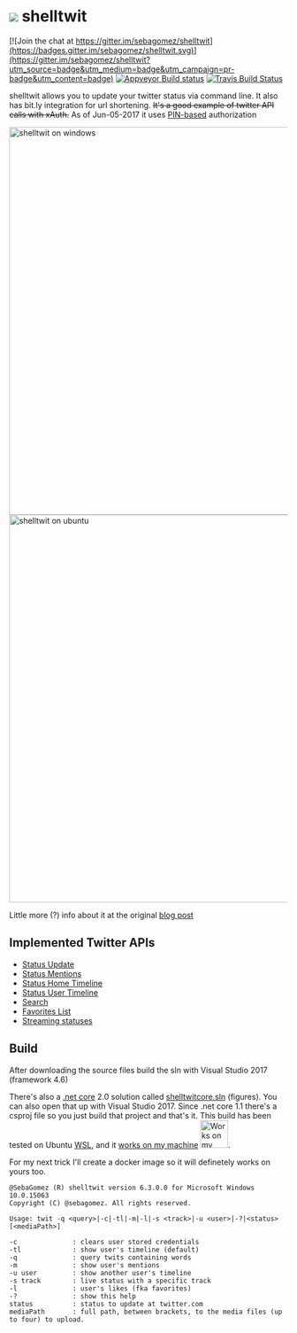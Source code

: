 ![](https://pbs.twimg.com/client_application_images/54927/shelltwit.png)
shelltwit
=========

[![Join the chat at https://gitter.im/sebagomez/shelltwit](https://badges.gitter.im/sebagomez/shelltwit.svg)](https://gitter.im/sebagomez/shelltwit?utm_source=badge&utm_medium=badge&utm_campaign=pr-badge&utm_content=badge)
[![Appveyor Build status](https://ci.appveyor.com/api/projects/status/1m0mqeskgew1ry4o?svg=true)](https://ci.appveyor.com/project/sebagomez/shelltwit)
[![Travis Build Status](https://travis-ci.org/sebagomez/shelltwit.svg?branch=master)](https://travis-ci.org/sebagomez/shelltwit)

shelltwit allows you to update your twitter status via command line. It also has bit.ly integration for url shortening.
~~It's a good example of twitter API calls with xAuth.~~ As of Jun-05-2017 it uses [PIN-based](https://dev.twitter.com/oauth/pin-based) authorization

<img src="res//Windows.png" alt="shelltwit on windows" width="700">
<img src="res//Ubuntu.png" alt="shelltwit on ubuntu" width="700">

Little more (?) info about it at the original [blog post](http://sgomez.blogspot.com/2010/06/introducing-shelltwit.html)

Implemented Twitter APIs
------------------------
- [Status Update](https://dev.twitter.com/rest/reference/post/statuses/update)
- [Status Mentions](https://dev.twitter.com/rest/reference/get/statuses/mentions_timeline)
- [Status Home Timeline](https://dev.twitter.com/rest/reference/get/statuses/home_timeline)
- [Status User Timeline](https://dev.twitter.com/rest/reference/get/statuses/user_timeline)
- [Search](https://dev.twitter.com/rest/public/search)
- [Favorites List](https://dev.twitter.com/rest/reference/get/favorites/list)
- [Streaming statuses](https://dev.twitter.com/streaming/reference/post/statuses/filter)

Build
-----
After downloading the source files build the sln with Visual Studio 2017 (framework 4.6)

There's also a [.net core](https://www.microsoft.com/net/core#windows) 2.0 solution called [shelltwitcore.sln](shelltwitcore.sln) (figures). You can also open that up with Visual Studio 2017. 
Since .net core 1.1 there's a csproj file so you just build that project and that's it.
This build has been tested on Ubuntu [WSL](https://en.wikipedia.org/wiki/Windows_Subsystem_for_Linux), and it [works on my machine](https://blog.codinghorror.com/the-works-on-my-machine-certification-program/) <img src="res//works on my machine.png" alt="Works on my machine" height="50">.

For my next trick I'll create a docker image so it will definetely works on yours too.

```
@SebaGomez (R) shelltwit version 6.3.0.0 for Microsoft Windows 10.0.15063
Copyright (C) @sebagomez. All rights reserved.

Usage: twit -q <query>|-c|-tl|-m|-l|-s <track>|-u <user>|-?|<status> [<mediaPath>]

-c              : clears user stored credentials
-tl             : show user's timeline (default)
-q              : query twits containing words
-m              : show user's mentions
-u user         : show another user's timeline
-s track        : live status with a specific track
-l              : user's likes (fka favorites)
-?              : show this help
status          : status to update at twitter.com
mediaPath       : full path, between brackets, to the media files (up to four) to upload.
```
